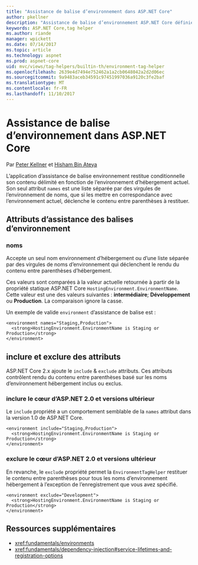 ```yaml
---
title: "Assistance de balise d’environnement dans ASP.NET Core"
author: pkellner
description: "Assistance de balise d’environnement ASP.NET Core définies, y compris toutes les propriétés"
keywords: ASP.NET Core,tag helper
ms.author: riande
manager: wpickett
ms.date: 07/14/2017
ms.topic: article
ms.technology: aspnet
ms.prod: aspnet-core
uid: mvc/views/tag-helpers/builtin-th/environment-tag-helper
ms.openlocfilehash: 2639e4d7494e752462a1a2cb0648042a2d2d06ec
ms.sourcegitcommit: 9a9483aceb34591c97451997036a9120c3fe2baf
ms.translationtype: MT
ms.contentlocale: fr-FR
ms.lasthandoff: 11/10/2017
---
```

# <a name="environment-tag-helper-in-aspnet-core"></a>Assistance de balise d’environnement dans ASP.NET Core

Par [Peter Kellner](http://peterkellner.net) et [Hisham Bin Ateya](https://twitter.com/hishambinateya)

L’application d’assistance de balise environnement restitue conditionnelle son contenu délimité en fonction de l’environnement d’hébergement actuel. Son seul attribut `names` est une liste séparée par des virgules de l’environnement de noms, que si les mettre en correspondance avec l’environnement actuel, déclenche le contenu entre parenthèses à restituer.

## <a name="environment-tag-helper-attributes"></a>Attributs d’assistance des balises d’environnement

### <a name="names"></a>noms

Accepte un seul nom environnement d’hébergement ou d’une liste séparée par des virgules de noms d’environnement qui déclenchent le rendu du contenu entre parenthèses d’hébergement.

Ces valeurs sont comparées à la valeur actuelle retournée à partir de la propriété statique ASP.NET Core `HostingEnvironment.EnvironmentName`.  Cette valeur est une des valeurs suivantes : **intermédiaire**; **Développement** ou **Production**. La comparaison ignore la casse.

Un exemple de valide `environment` d’assistance de balise est :

```cshtml
<environment names="Staging,Production">
  <strong>HostingEnvironment.EnvironmentName is Staging or Production</strong>
</environment>
```

## <a name="include-and-exclude-attributes"></a>inclure et exclure des attributs

ASP.NET Core 2.x ajoute le `include`  &  `exclude` attributs. Ces attributs contrôlent rendu du contenu entre parenthèses basé sur les noms d’environnement hébergement inclus ou exclus.

### <a name="include-aspnet-core-20-and-later"></a>inclure le cœur d’ASP.NET 2.0 et versions ultérieur

Le `include` propriété a un comportement semblable de la `names` attribut dans la version 1.0 de ASP.NET Core.

```cshtml
<environment include="Staging,Production">
  <strong>HostingEnvironment.EnvironmentName is Staging or Production</strong>
</environment>
```

### <a name="exclude-aspnet-core-20-and-later"></a>exclure le cœur d’ASP.NET 2.0 et versions ultérieur

En revanche, le `exclude` propriété permet la `EnvironmentTagHelper` restituer le contenu entre parenthèses pour tous les noms d’environnement hébergement à l’exception de l’enregistrement que vous avez spécifié.

```cshtml
<environment exclude="Development">
  <strong>HostingEnvironment.EnvironmentName is Staging or Production</strong>
</environment>
```

## <a name="additional-resources"></a>Ressources supplémentaires

* <xref:fundamentals/environments>
* <xref:fundamentals/dependency-injection#service-lifetimes-and-registration-options>
